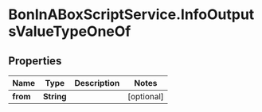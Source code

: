 # BonInABoxScriptService.InfoOutputsValueTypeOneOf

## Properties

Name | Type | Description | Notes
------------ | ------------- | ------------- | -------------
**from** | **String** |  | [optional] 


